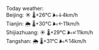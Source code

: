 Today weather:  
Beijing: ☀️   🌡️+26°C 🌬️↓4km/h  
Tianjin: 🌦   🌡️+30°C 🌬️←11km/h  
Shijiazhuang: ☀️   🌡️+29°C 🌬️↙11km/h  
Tangshan: 🌦   🌡️+31°C 🌬️↖14km/h  
